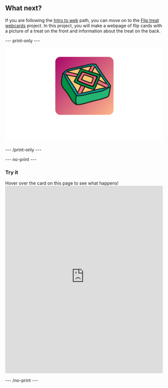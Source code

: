 ## What next?

If you are following the [Intro to web](https://projects.raspberrypi.org/en/pathways/web-intro) path, you can move on to the [Flip treat webcards](https://projects.raspberrypi.org/en/projects/flip-treat-webcards) project. In this project, you will make a webpage of flip cards with a picture of a treat on the front and information about the treat on the back.

--- print-only ---

![Flip treat project.](images/flip-treat.PNG)

--- /print-only ---

--- no-print ---

### Try it
<div style="display: flex; flex-wrap: wrap">
<div style="flex-basis: 175px; flex-grow: 1">  
Hover over the card on this page to see what happens!
</div>
<iframe src="https://staging-editor.raspberrypi.org/en/embed/viewer/anime-expressions-complete" width="600" height="600" frameborder="0" marginwidth="0" marginheight="0" allowfullscreen> </iframe>
</div>

--- /no-print ---
